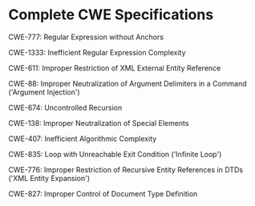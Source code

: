 

# Complete CWE Specifications

CWE-777: Regular Expression without Anchors

CWE-1333: Inefficient Regular Expression Complexity

CWE-611: Improper Restriction of XML External Entity Reference

CWE-88: Improper Neutralization of Argument Delimiters in a Command ('Argument Injection')

CWE-674: Uncontrolled Recursion

CWE-138: Improper Neutralization of Special Elements

CWE-407: Inefficient Algorithmic Complexity

CWE-835: Loop with Unreachable Exit Condition ('Infinite Loop')

CWE-776: Improper Restriction of Recursive Entity References in DTDs ('XML Entity Expansion')

CWE-827: Improper Control of Document Type Definition